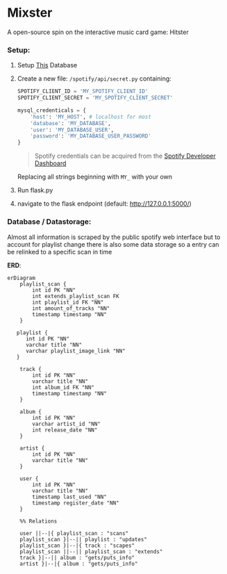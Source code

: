 # Mixster
A open-source spin on the interactive music card game: Hitster

### Setup:

1. Setup [This](#database--datastorage) Database


2. Create a new file: `/spotify/api/secret.py` containing:

    ```python
    SPOTIFY_CLIENT_ID = 'MY_SPOTIFY_CLIENT_ID'
    SPOTIFY_CLIENT_SECRET = 'MY_SPOTIFY_CLIENT_SECRET'
   
    mysql_credenticals = {
        'host': 'MY_HOST', # localhost for most
        'database': 'MY_DATABASE',
        'user': 'MY_DATABASE_USER',
        'password': 'MY_DATABASE_USER_PASSWORD'
   }
   ```
   > Spotify credentials can be acquired from the [Spotify Developer Dashboard](https://developer.spotify.com/dashboard)

   Replacing all strings beginning with `MY_` with your own
   

3. Run flask.py


4. navigate to the flask endpoint (default: http://127.0.0.1:5000/)

### Database / Datastorage:

Almost all information is scraped by the public spotify web interface but to account for playlist change there is also some data storage so a entry can be relinked to a specific scan in time

**ERD**:

```mermaid
erDiagram
    playlist_scan {
        int id PK "NN"
        int extends_playlist_scan FK
        int playlist_id FK "NN"
        int amount_of_tracks "NN"
        timestamp timestamp "NN"
    }

   playlist {
      int id PK "NN"
      varchar title "NN"
      varchar playlist_image_link "NN"
   }
    
    track {
        int id PK "NN"
        varchar title "NN"
        int album_id FK "NN"
        timestamp timestamp "NN"
    }
    
    album {
        int id PK "NN"
        varchar artist_id "NN"
        int release_date "NN"
    }
    
    artist {
        int id PK "NN"
        varchar title "NN"
    }
    
    user {
        int id PK "NN"
        varchar title "NN"
        timestamp last_used "NN"
        timestamp register_date "NN"
    }
    
    %% Relations
    
    user ||--|{ playlist_scan : "scans"
    playlist_scan }|--|| playlist : "updates"
    playlist_scan }|--|{ track : "scapes"
    playlist_scan ||--|| playlist_scan : "extends"
    track }|--|| album : "gets/puts_info"
    artist }|--|{ album : "gets/puts_info"
    
```